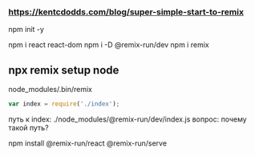 
### https://kentcdodds.com/blog/super-simple-start-to-remix

npm init -y

npm i react react-dom
npm i -D @remix-run/dev
npm i remix

## npx remix setup node

node_modules/.bin/remix
```javascript
var index = require('./index');
```
путь к index: ./node_modules/@remix-run/dev/index.js
вопрос: почему такой путь?

npm install @remix-run/react @remix-run/serve